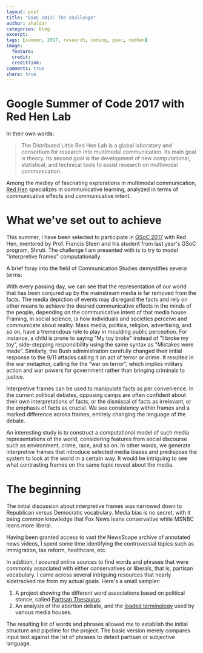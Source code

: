 ```yaml
---
layout: post
title: "GSoC 2017: The challenge"
author: ahaldar
categories: blog
excerpt:
tags: [summer, 2017, research, coding, gsoc, redhen]
image:
  feature:
  credit: 
  creditlink: 
comments: true
share: true
---
```


# Google Summer of Code 2017 with Red Hen Lab

In their own words:
>  The Distributed Little Red Hen Lab is a global laboratory and consortium for research into multimodal communication. Its main goal is theory. Its second goal is the development of new computational, statistical, and technical tools to assist research on multimodal communication.

Among the medley of fascnating explorations in multimodal communication, [Red Hen](http://www.redhenlab.org/) specializes in communicative learning, analyzed in terms of communicative effects and communicative intent.

# What we've set out to achieve

This summer, I have been selected to participate in [GSoC 2017](https://summerofcode.withgoogle.com/) with Red Hen, mentored by Prof. Francis Steen and his student from last year's GSoC program, Shruti. The challenge I am presented with is to try to model "interpretive frames" computationally.

A brief foray into the field of Communication Studies demystifies several terms:

With every passing day, we can see that the representation of our world that has been conjured up by the mainstream media is far removed from the facts. The media depiction of events may disregard the facts and rely on other means to achieve the desired communicative effects in the minds of the people, depending on the communicative intent of that media house. Framing, in social science, is how individuals and societies perceive and communicate about reality. Mass media, politics, religion, advertising, and so on, have a tremendous role to play in moulding public perception. For instance, a child is prone to saying "My toy broke" instead of "I broke my toy", side-stepping responsibility using the same syntax as "Mistakes were made". Similarly, the Bush administration carefully changed their initial response to the 9/11 attacks calling it an act of terror or crime. It resulted in the war metaphor, calling for the “war on terror”, which implies military action and war powers for government rather than bringing criminals to justice.

Interpretive frames can be used to manipulate facts as per convenience. In the current political debates, opposing camps are often confident about their own interpretations of facts, or the dismissal of facts as irrelevant, or the emphasis of facts as crucial. We see consistency within frames and a marked difference across frames, entirely changing the language of the debate.

An interesting study is to construct a computational model of such media representations of the world, considering features from social discourse such as environment, crime, race, and so on. In other words, we generate interpretive frames that introduce selected media biases and predispose the system to look at the world in a certain way. It would be intriguing to see what contrasting frames on the same topic reveal about the media.

# The beginning

The initial discussion about interpretive frames was narrowed down to Republican versus Democratic vocabulary. Media bias is no secret, with it being common knowledge that Fox News leans conservative while MSNBC leans more liberal.

Having been granted access to vast the NewsScape archive of annotated news videos, I spent some time identifying the controversial topics such as immigration, tax reform, healthcare, etc.

In addition, I scoured online sources to find words and phrases that were commonly associated with either conservatives or liberals, that is, partisan vocabulary. I came across several intriguing resources that nearly sidetracked me from my actual goals. Here's a small sampler:
1. A project showing the different word associations based on political stance, called [Partisan Thesaurus](http://partisanthesaurus.com/).
2. An analysis of the abortion debate, and the [loaded terminology](http://www.npr.org/sections/ombudsman/2010/03/in_the_abortion_debate_words_m_1.html) used by various media houses.

The resulting list of words and phrases allowed me to establish the initial structure and pipeline for the project. The basic version merely compares input text against the list of phrases to detect partisan or subjective language.


